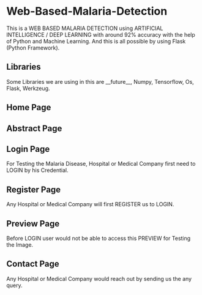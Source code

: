 # Web-Based-Malaria-Detection
This is a WEB BASED MALARIA DETECTION using ARTIFICIAL INTELLIGENCE / DEEP LEARNING with around 92% accuracy with the help of Python and Machine Learning. And this is all possible by using Flask (Python Framework).

<h2> Libraries </h2>
Some Libraries we are using in this are __future__, Numpy, Tensorflow, Os, Flask, Werkzeug.

<h2> Home Page </h2>

<h2> Abstract Page </h2>

<h2> Login Page </h2>
For Testing the Malaria Disease, Hospital or Medical Company first need to LOGIN by his Credential.

<h2> Register Page </h2>
Any Hospital or Medical Company will first REGISTER us to LOGIN.

<h2> Preview Page </h2>
Before LOGIN user would not be able to access this PREVIEW for Testing the Image.

<h2> Contact Page </h2>
Any Hospital or Medical Company would reach out by sending us the any query.
